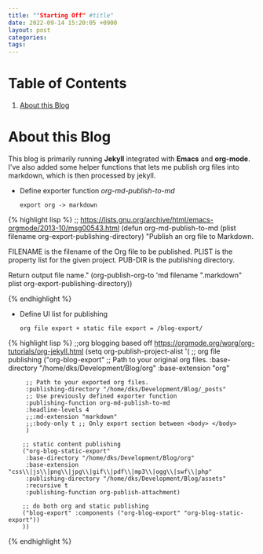 ```yaml
---
title: ""Starting Off" #title"
date: 2022-09-14 15:20:05 +0900
layout: post
categories: 
tags: 
---
```



# Table of Contents

1.  [About this Blog](#org986368e)


<a id="org986368e"></a>

# About this Blog

This blog is primarily running **Jekyll** integrated with **Emacs** and **org-mode**.
I've also added some helper functions that lets me publish org files into markdown, which is then processed by jekyll.

-   Define exporter function *org-md-publish-to-md*
    
        export org -> markdown

{% highlight lisp %}
;; https://lists.gnu.org/archive/html/emacs-orgmode/2013-10/msg00543.html
(defun org-md-publish-to-md (plist filename org-export-publishing-directory)
  "Publish an org file to Markdown.

FILENAME is the filename of the Org file to be published.  PLIST
is the property list for the given project.  PUB-DIR is the
publishing directory.

Return output file name."
  (org-publish-org-to 'md filename ".markdown" plist org-export-publishing-directory))

{% endhighlight %}

-   Define UI list for publishing
    
        org file export + static file export = /blog-export/

{% highlight lisp %}
;;org blogging based off https://orgmode.org/worg/org-tutorials/org-jekyll.html
(setq org-publish-project-alist
      '(
        ;; org file publishing
        ("org-blog-export"
         ;; Path to your original org files.
         :base-directory "/home/dks/Development/Blog/org"
         :base-extension "org"

         ;; Path to your exported org files.
         :publishing-directory "/home/dks/Development/Blog/_posts"
         ;; Use previously defined exporter function
         :publishing-function org-md-publish-to-md
         :headline-levels 4
         ;;:md-extension "markdown"
         ;;:body-only t ;; Only export section between <body> </body>
         )

        ;; static content publishing
        ("org-blog-static-export"
         :base-directory "/home/dks/Development/Blog/org"
         :base-extension "css\\|js\\|png\\|jpg\\|gif\\|pdf\\|mp3\\|ogg\\|swf\\|php"
         :publishing-directory "/home/dks/Development/Blog/assets"
         :recursive t
         :publishing-function org-publish-attachment)

        ;; do both org and static publishing
        ("blog-export" :components ("org-blog-export" "org-blog-static-export"))
        ))
{% endhighlight %}
